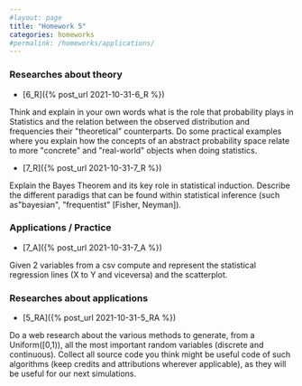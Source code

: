 ```yaml
---
#layout: page
title: "Homework 5"
categories: homeworks
#permalink: /homeworks/applications/
---
```

<h3>Researches about theory</h3>

- [6_R]({% post_url 2021-10-31-6_R %})

Think and explain in your own words what is the role that probability plays in Statistics and the relation between the observed distribution and frequencies their "theoretical" counterparts. Do some practical examples where you explain how the concepts of an abstract probability space relate to more "concrete" and "real-world" objects when doing statistics.

- [7_R]({% post_url 2021-10-31-7_R %})

Explain the Bayes Theorem and its key role in statistical induction. Describe the different paradigs that can be found within statistical inference (such as"bayesian", "frequentist" \[Fisher, Neyman\]).

<h3>Applications / Practice</h3>

- [7_A]({% post_url 2021-10-31-7_A %})

Given 2 variables from a csv compute and represent the statistical regression lines (X to Y and viceversa) and the scatterplot.

<h3>Researches about applications</h3>

- [5_RA]({% post_url 2021-10-31-5_RA %})

Do a web research about the various methods to generate, from a Uniform(\[0,1)), all the most important random variables (discrete and continuous). Collect all source code you think might be useful code of such algorithms (keep credits and attributions wherever applicable), as they will be useful for our next simulations.  
